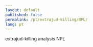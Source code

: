```yaml
---
layout: default
published: false
permalink: /pt/extrajud-killing/NPL/
lang: pt
---
```


extrajud-killing analysis NPL
